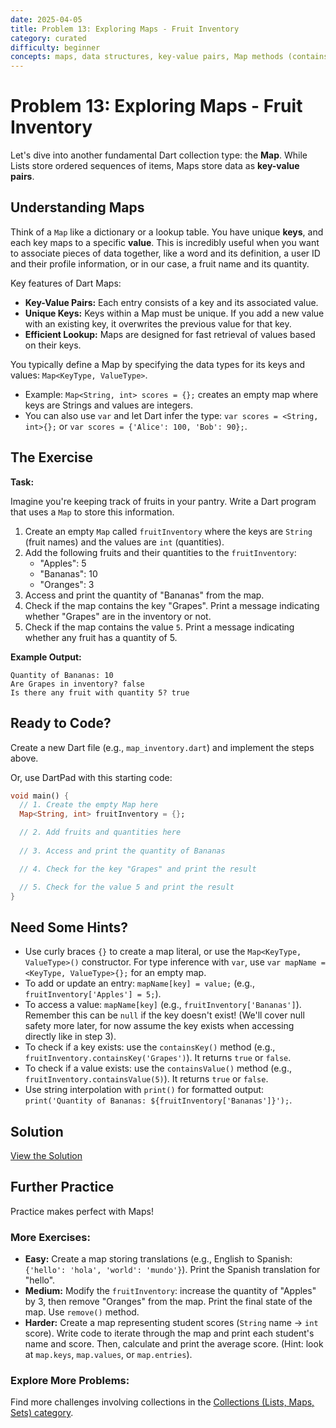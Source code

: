 ```yaml
---
date: 2025-04-05
title: Problem 13: Exploring Maps - Fruit Inventory
category: curated
difficulty: beginner
concepts: maps, data structures, key-value pairs, Map methods (containsKey, containsValue)
---
```


# Problem 13: Exploring Maps - Fruit Inventory

Let's dive into another fundamental Dart collection type: the **Map**. While Lists store ordered sequences of items, Maps store data as **key-value pairs**.

## Understanding Maps

Think of a `Map` like a dictionary or a lookup table. You have unique **keys**, and each key maps to a specific **value**. This is incredibly useful when you want to associate pieces of data together, like a word and its definition, a user ID and their profile information, or in our case, a fruit name and its quantity.

Key features of Dart Maps:

*   **Key-Value Pairs:** Each entry consists of a key and its associated value.
*   **Unique Keys:** Keys within a Map must be unique. If you add a new value with an existing key, it overwrites the previous value for that key.
*   **Efficient Lookup:** Maps are designed for fast retrieval of values based on their keys.

You typically define a Map by specifying the data types for its keys and values: `Map<KeyType, ValueType>`.

*   Example: `Map<String, int> scores = {};` creates an empty map where keys are Strings and values are integers.
*   You can also use `var` and let Dart infer the type: `var scores = <String, int>{};` or `var scores = {'Alice': 100, 'Bob': 90};`.

## The Exercise

**Task:**

Imagine you're keeping track of fruits in your pantry. Write a Dart program that uses a `Map` to store this information.

1.  Create an empty `Map` called `fruitInventory` where the keys are `String` (fruit names) and the values are `int` (quantities).
2.  Add the following fruits and their quantities to the `fruitInventory`:
    *   "Apples": 5
    *   "Bananas": 10
    *   "Oranges": 3
3.  Access and print the quantity of "Bananas" from the map.
4.  Check if the map contains the key "Grapes". Print a message indicating whether "Grapes" are in the inventory or not.
5.  Check if the map contains the value `5`. Print a message indicating whether any fruit has a quantity of 5.

**Example Output:**

```
Quantity of Bananas: 10
Are Grapes in inventory? false
Is there any fruit with quantity 5? true
```

## Ready to Code?

Create a new Dart file (e.g., `map_inventory.dart`) and implement the steps above.

Or, use DartPad with this starting code:

```dart
void main() {
  // 1. Create the empty Map here
  Map<String, int> fruitInventory = {};

  // 2. Add fruits and quantities here
  
  // 3. Access and print the quantity of Bananas

  // 4. Check for the key "Grapes" and print the result

  // 5. Check for the value 5 and print the result
}
```

## Need Some Hints?

*   Use curly braces `{}` to create a map literal, or use the `Map<KeyType, ValueType>()` constructor. For type inference with `var`, use `var mapName = <KeyType, ValueType>{};` for an empty map.
*   To add or update an entry: `mapName[key] = value;` (e.g., `fruitInventory['Apples'] = 5;`).
*   To access a value: `mapName[key]` (e.g., `fruitInventory['Bananas']`). Remember this can be `null` if the key doesn't exist! (We'll cover null safety more later, for now assume the key exists when accessing directly like in step 3).
*   To check if a key exists: use the `containsKey()` method (e.g., `fruitInventory.containsKey('Grapes')`). It returns `true` or `false`.
*   To check if a value exists: use the `containsValue()` method (e.g., `fruitInventory.containsValue(5)`). It returns `true` or `false`.
*   Use string interpolation with `print()` for formatted output: `print('Quantity of Bananas: ${fruitInventory['Bananas']}');`.

## Solution

[View the Solution](curated-solutions/cur-problem-13-solution.md)

## Further Practice

Practice makes perfect with Maps!

### More Exercises:

*   **Easy:** Create a map storing translations (e.g., English to Spanish: `{'hello': 'hola', 'world': 'mundo'}`). Print the Spanish translation for "hello".
*   **Medium:** Modify the `fruitInventory`: increase the quantity of "Apples" by 3, then remove "Oranges" from the map. Print the final state of the map. Use `remove()` method.
*   **Harder:** Create a map representing student scores (`String` name -> `int` score). Write code to iterate through the map and print each student's name and score. Then, calculate and print the average score. (Hint: look at `map.keys`, `map.values`, or `map.entries`).

### Explore More Problems:

Find more challenges involving collections in the [Collections (Lists, Maps, Sets) category](../categories/collections.md).